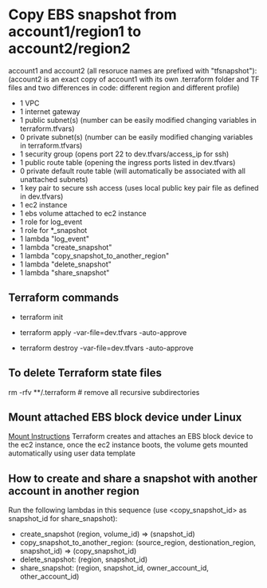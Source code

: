 # Copy EBS snapshot from account1/region1 to account2/region2

account1 and account2 (all resoruce names are prefixed with "tfsnapshot"):
(account2 is an exact copy of account1 with its own .terraform folder and TF files and two differences in code: different region and different profile)
+ 1 VPC
+ 1 internet gateway
+ 1 public subnet(s)  (number can be easily modified changing variables in terraform.tfvars)
+ 0 private subnet(s) (number can be easily modified changing variables in terraform.tfvars)
+ 1 security group (opens port 22 to dev.tfvars/access_ip for ssh)
+ 1 public route table (opening the ingress ports listed in dev.tfvars)
+ 0 private default route table (will automatically be associated with all unattached subnets)
+ 1 key pair to secure ssh access (uses local public key pair file as defined in dev.tfvars)
+ 1 ec2 instance
+ 1 ebs volume attached to ec2 instance
+ 1 role for log_event
+ 1 role for *_snapshot
+ 1 lambda "log_event"
+ 1 lambda "create_snapshot"
+ 1 lambda "copy_snapshot_to_another_region"
+ 1 lambda "delete_snapshot"
+ 1 lambda "share_snapshot"

## Terraform commands
    
* terraform init

* terraform apply -var-file=dev.tfvars -auto-approve
    
* terraform destroy -var-file=dev.tfvars -auto-approve

## To delete Terraform state files
rm -rfv **/.terraform # remove all recursive subdirectories
    
## Mount attached EBS block device under Linux
[Mount Instructions](https://docs.aws.amazon.com/AWSEC2/latest/UserGuide/ebs-using-volumes.html)
Terraform creates and attaches an EBS block device to the ec2 instance,
once the ec2 instance boots, the volume gets mounted automatically using user data template

## How to create and share a snapshot with another account in another region
Run the following lambdas in this sequence (use <copy_snapshot_id> as snapshot_id for share_snapshot):
+ create_snapshot (region, volume_id) => (snapshot_id)
+ copy_snapshot_to_another_region: (source_region, destionation_region, snapshot_id) => (copy_snapshot_id)
+ delete_snapshot: (region, snapshot_id)
+ share_snapshot: (region, snapshot_id, owner_account_id, other_account_id)
